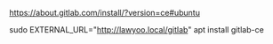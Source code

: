 https://about.gitlab.com/install/?version=ce#ubuntu

sudo EXTERNAL_URL="http://lawyoo.local/gitlab" apt install gitlab-ce

